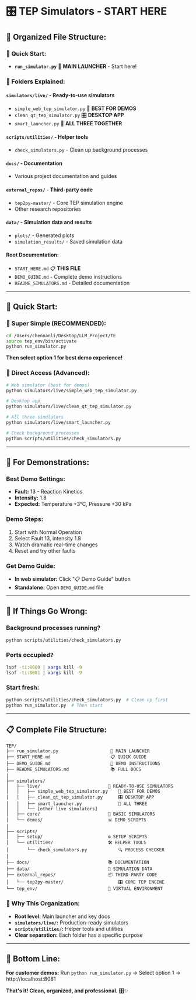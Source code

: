 # 🎛️ TEP Simulators - START HERE

## 📁 **Organized File Structure:**

### **🚀 Quick Start:**
- **`run_simulator.py`** 🎯 **MAIN LAUNCHER** - Start here!

### **📂 Folders Explained:**

#### **`simulators/live/`** - Ready-to-use simulators
- `simple_web_tep_simulator.py` 🌟 **BEST FOR DEMOS**
- `clean_qt_tep_simulator.py` 🎛️ **DESKTOP APP**
- `smart_launcher.py` 🚀 **ALL THREE TOGETHER**

#### **`scripts/utilities/`** - Helper tools
- `check_simulators.py` - Clean up background processes

#### **`docs/`** - Documentation
- Various project documentation and guides

#### **`external_repos/`** - Third-party code
- `tep2py-master/` - Core TEP simulation engine
- Other research repositories

#### **`data/`** - Simulation data and results
- `plots/` - Generated plots
- `simulation_results/` - Saved simulation data

#### **Root Documentation:**
- `START_HERE.md` 📋 **THIS FILE**
- `DEMO_GUIDE.md` - Complete demo instructions
- `README_SIMULATORS.md` - Detailed documentation

---

## 🚀 **Quick Start:**

### **🎯 Super Simple (RECOMMENDED):**
```bash
cd /Users/chennanli/Desktop/LLM_Project/TE
source tep_env/bin/activate
python run_simulator.py
```
**Then select option 1 for best demo experience!**

### **🔧 Direct Access (Advanced):**
```bash
# Web simulator (best for demos)
python simulators/live/simple_web_tep_simulator.py

# Desktop app
python simulators/live/clean_qt_tep_simulator.py

# All three simulators
python simulators/live/smart_launcher.py

# Check background processes
python scripts/utilities/check_simulators.py
```

---

## 🎯 **For Demonstrations:**

### **Best Demo Settings:**
- **Fault:** 13 - Reaction Kinetics
- **Intensity:** 1.8
- **Expected:** Temperature +3°C, Pressure +30 kPa

### **Demo Steps:**
1. Start with Normal Operation
2. Select Fault 13, intensity 1.8
3. Watch dramatic real-time changes
4. Reset and try other faults

### **Get Demo Guide:**
- **In web simulator:** Click "📋 Demo Guide" button
- **Standalone:** Open `DEMO_GUIDE.md` file

---

## 🧹 **If Things Go Wrong:**

### **Background processes running?**
```bash
python scripts/utilities/check_simulators.py
```

### **Ports occupied?**
```bash
lsof -ti:8080 | xargs kill -9
lsof -ti:8081 | xargs kill -9
```

### **Start fresh:**
```bash
python scripts/utilities/check_simulators.py  # Clean up first
python run_simulator.py  # Then start
```

---

## 📋 **Complete File Structure:**

```
TEP/
├── run_simulator.py                    🎯 MAIN LAUNCHER
├── START_HERE.md                       📋 QUICK GUIDE
├── DEMO_GUIDE.md                       📖 DEMO INSTRUCTIONS
├── README_SIMULATORS.md                📚 FULL DOCS
│
├── simulators/
│   ├── live/                          🚀 READY-TO-USE SIMULATORS
│   │   ├── simple_web_tep_simulator.py    🌟 BEST FOR DEMOS
│   │   ├── clean_qt_tep_simulator.py      🎛️ DESKTOP APP
│   │   ├── smart_launcher.py              🚀 ALL THREE
│   │   └── [other live simulators]
│   ├── core/                          🔧 BASIC SIMULATORS
│   └── demos/                         📊 DEMO SCRIPTS
│
├── scripts/
│   ├── setup/                         ⚙️ SETUP SCRIPTS
│   └── utilities/                     🛠️ HELPER TOOLS
│       └── check_simulators.py            🔍 PROCESS CHECKER
│
├── docs/                              📚 DOCUMENTATION
├── data/                              💾 SIMULATION DATA
├── external_repos/                    📦 THIRD-PARTY CODE
│   └── tep2py-master/                     🎛️ CORE TEP ENGINE
└── tep_env/                           🐍 VIRTUAL ENVIRONMENT
```

### **🎯 Why This Organization:**
- **Root level:** Main launcher and key docs
- **`simulators/live/`:** Production-ready simulators
- **`scripts/utilities/`:** Helper tools and utilities
- **Clear separation:** Each folder has a specific purpose

---

## 🎯 **Bottom Line:**

**For customer demos:** Run `python run_simulator.py` → Select option 1 → http://localhost:8081

**That's it! Clean, organized, and professional.** 🎛️✨
